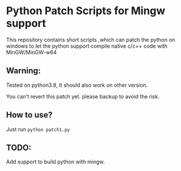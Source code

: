 # Python Patch Scripts for Mingw support

This repository contains short scripts ,which can patch the python on windows to let the python support compile native c/c++ code with MinGW/MinGW-w64

## Warning:

Tested on python3.8, It should also work on other version.

You can't revert this patch yet. please backup to avoid the risk.

## How to use?

Just run `python patch1.py`


## TODO:

Add support to build python with mingw.